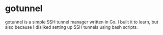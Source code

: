 # gotunnel

gotunnel is a simple SSH tunnel manager written in Go. I built it to learn, but
also because I disliked setting up SSH tunnels using bash scripts.
